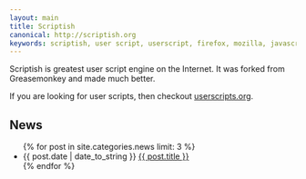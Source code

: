 ```yaml
---
layout: main
title: Scriptish
canonical: http://scriptish.org
keywords: scriptish, user script, userscript, firefox, mozilla, javascript
---
```


Scriptish is greatest user script engine on the Internet.  It was forked from
Greasemonkey and made much better.

If you are looking for user scripts, then checkout
[userscripts.org](http://userscripts.org).

## News

<ul class="posts">
{% for post in site.categories.news limit: 3 %}
  <li>
    <span>{{ post.date | date_to_string }}</span>
    <a title="{{ post.title }}" href="{{ post.url }}">{{ post.title }}</a>
  </li>
{% endfor %}
</ul>

